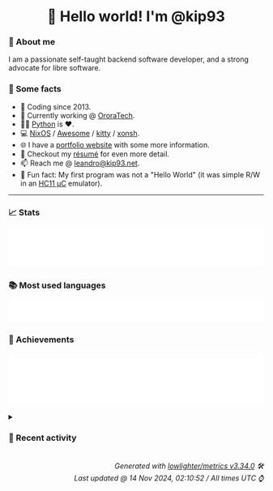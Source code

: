 <!-- README template, populated using this action:
     https://github.com/kip93/kip93/blob/main/.github/workflows/readme.yml. -->

<h1 align="center">👋 Hello world! I'm @kip93</h1> <!-- LOGIN => username -->

### 👤 About me

I am a passionate self-taught backend software developer, and a strong advocate for libre software.


### 💬 Some facts

* 📅 Coding since 2013.
* 💼 Currently working @ [OroraTech](https://ororatech.com/).
* 👨‍💻 [Python](https://github.com/search?q=user%3Akip93&l=python) is ❤️. <!-- LOGIN => username -->
* 💻 [NixOS](https://github.com/NixOS/) /
     [Awesome](https://github.com/awesomeWM/) /
     [kitty](https://github.com/kovidgoyal/kitty/) /
     [xonsh](https://github.com/xonsh/).
* 🌐 I have a [portfolio website](https://kip93.net/) with some more information.
* 📝 Checkout my [résumé](https://kip93.net/resume/) for even more detail.
* 📫 Reach me @ [leandro@kip93.net](mailto:leandro@kip93.net).
* 🎲 Fun fact: My first program was not a "Hello World" (it was simple R/W in an [HC11 µC](https://en.wikipedia.org/wiki/68HC11) emulator).


-----------------------------------------------------------------------------------------------------------------------


### 📈 Stats

![](./stats.svg)


### 📚 Most used languages <!-- by percentage, in decreasing order -->

![](./languages.svg)


### 🏅 Achievements

![](./achievements.svg)


<details> <!-- Last activity -->
<!-- Almost verbatim copy of https://github.com/lowlighter/metrics/blob/latest/source/templates/markdown/partials/activity.ejs, but restructured to be foldable. -->
<summary><h3>📰 Recent activity</h3></summary>

* 💬 Commented on [#10153 git-lfs support](https://github.com/NixOS/nix/issues/10153) from [NixOS/nix](https://github.com/NixOS/nix)
  * *On 12 Nov 2024, 15:02:03*
* ➡️ Pushed 1 commit in [OroraTech/nixpkgs](https://github.com/OroraTech/nixpkgs) on branch `fix/yakut-deps`
  * [#b412d42](https://github.com/OroraTech/nixpkgs/commit/b412d42) yakut: fix dependencies
  * *On 11 Nov 2024, 16:07:40*
* ➡️ Pushed 10000 commits in [OroraTech/nixpkgs](https://github.com/OroraTech/nixpkgs) on branch `fix/yakut-deps`
  * [#bd2ea53](https://github.com/OroraTech/nixpkgs/commit/bd2ea53) python312Packages.scikit-fmm: run checkPhase hooks, echo check command
  * [#1c41818](https://github.com/OroraTech/nixpkgs/commit/1c41818) python312Packages.scikit-fmm: remove stale substituteInPlace, unbreak
  * [#c89cc9e](https://github.com/OroraTech/nixpkgs/commit/c89cc9e) flashmq: 1.17.2 → 1.17.3
  * [#4eb5e32](https://github.com/OroraTech/nixpkgs/commit/4eb5e32) home-assistant-chip-core: fix native dependencies (#354491)
  * [#e195ee5](https://github.com/OroraTech/nixpkgs/commit/e195ee5) manga-tui: 0.3.1 -&gt; 0.4.0 (#353060)
  * [#a431e9d](https://github.com/OroraTech/nixpkgs/commit/a431e9d) ludtwig: 0.8.3 -&gt; 0.9.0
  * [#ae63778](https://github.com/OroraTech/nixpkgs/commit/ae63778) xmake: 2.9.5 -&gt; 2.9.6 (#354463)
  * [#ee27c02](https://github.com/OroraTech/nixpkgs/commit/ee27c02) kube-state-metrics: 2.13.0 -&gt; 2.14.0
  * [#d631d04](https://github.com/OroraTech/nixpkgs/commit/d631d04) python311Packages.semgrep: init at 1.74.0
  * [#17926cc](https://github.com/OroraTech/nixpkgs/commit/17926cc) fastp: 0.23.4 -&gt; 0.24.0
  * [#50f7983](https://github.com/OroraTech/nixpkgs/commit/50f7983) openbsd.stand: init (#353925)
  * [#85c02e8](https://github.com/OroraTech/nixpkgs/commit/85c02e8) zfind: 0.4.5 -&gt; 0.4.6 (#354372)
  * [#f86e4be](https://github.com/OroraTech/nixpkgs/commit/f86e4be) openbsd.makefs: init (#353929)
  * [#b2a003e](https://github.com/OroraTech/nixpkgs/commit/b2a003e) tparse: 0.15.0 -&gt; 0.16.0
  * [#4860654](https://github.com/OroraTech/nixpkgs/commit/4860654) freebsd.mkimg: support openbsd partitions guids (#353923)
  * [#c9ad570](https://github.com/OroraTech/nixpkgs/commit/c9ad570) kdePackages: Gear 24.08.2 -&gt; 24.08.3 (#354436)
  * [#d5a0dbe](https://github.com/OroraTech/nixpkgs/commit/d5a0dbe) wechat-uos: 4.0.0.21 -&gt; 4.0.0.23 (#354378)
  * [#4904e3f](https://github.com/OroraTech/nixpkgs/commit/4904e3f) dbeaver-bin: fix on case-sensitive fs
  * [#bbf0e12](https://github.com/OroraTech/nixpkgs/commit/bbf0e12) dbeaver-bin: fix build on darwin, fixes #354475
  * [#aa73b93](https://github.com/OroraTech/nixpkgs/commit/aa73b93) maintainers: update willbush (#354439)
  * *On 11 Nov 2024, 16:02:51*
* ➡️ Pushed 10000 commits in [OroraTech/nixpkgs](https://github.com/OroraTech/nixpkgs) on branch `master`
  * [#1c41818](https://github.com/OroraTech/nixpkgs/commit/1c41818) python312Packages.scikit-fmm: remove stale substituteInPlace, unbreak
  * [#c89cc9e](https://github.com/OroraTech/nixpkgs/commit/c89cc9e) flashmq: 1.17.2 → 1.17.3
  * [#4eb5e32](https://github.com/OroraTech/nixpkgs/commit/4eb5e32) home-assistant-chip-core: fix native dependencies (#354491)
  * [#e195ee5](https://github.com/OroraTech/nixpkgs/commit/e195ee5) manga-tui: 0.3.1 -&gt; 0.4.0 (#353060)
  * [#a431e9d](https://github.com/OroraTech/nixpkgs/commit/a431e9d) ludtwig: 0.8.3 -&gt; 0.9.0
  * [#ae63778](https://github.com/OroraTech/nixpkgs/commit/ae63778) xmake: 2.9.5 -&gt; 2.9.6 (#354463)
  * [#ee27c02](https://github.com/OroraTech/nixpkgs/commit/ee27c02) kube-state-metrics: 2.13.0 -&gt; 2.14.0
  * [#d631d04](https://github.com/OroraTech/nixpkgs/commit/d631d04) python311Packages.semgrep: init at 1.74.0
  * [#17926cc](https://github.com/OroraTech/nixpkgs/commit/17926cc) fastp: 0.23.4 -&gt; 0.24.0
  * [#50f7983](https://github.com/OroraTech/nixpkgs/commit/50f7983) openbsd.stand: init (#353925)
  * [#85c02e8](https://github.com/OroraTech/nixpkgs/commit/85c02e8) zfind: 0.4.5 -&gt; 0.4.6 (#354372)
  * [#f86e4be](https://github.com/OroraTech/nixpkgs/commit/f86e4be) openbsd.makefs: init (#353929)
  * [#b2a003e](https://github.com/OroraTech/nixpkgs/commit/b2a003e) tparse: 0.15.0 -&gt; 0.16.0
  * [#4860654](https://github.com/OroraTech/nixpkgs/commit/4860654) freebsd.mkimg: support openbsd partitions guids (#353923)
  * [#c9ad570](https://github.com/OroraTech/nixpkgs/commit/c9ad570) kdePackages: Gear 24.08.2 -&gt; 24.08.3 (#354436)
  * [#d5a0dbe](https://github.com/OroraTech/nixpkgs/commit/d5a0dbe) wechat-uos: 4.0.0.21 -&gt; 4.0.0.23 (#354378)
  * [#4904e3f](https://github.com/OroraTech/nixpkgs/commit/4904e3f) dbeaver-bin: fix on case-sensitive fs
  * [#bbf0e12](https://github.com/OroraTech/nixpkgs/commit/bbf0e12) dbeaver-bin: fix build on darwin, fixes #354475
  * [#aa73b93](https://github.com/OroraTech/nixpkgs/commit/aa73b93) maintainers: update willbush (#354439)
  * [#3ef58be](https://github.com/OroraTech/nixpkgs/commit/3ef58be) Merge: mautrix-signal: fix build with goolm, enable checks &amp; version test (#353730)
  * *On 11 Nov 2024, 15:52:26*
</details>


<h6 align="right"><em>
    Generated with <a href="https://github.com/lowlighter/metrics/tree/latest/">lowlighter/metrics v3.34.0</a> 🛠️<br> <!-- VERSION => MAJOR.minor.patch -->
    Last updated @ 14 Nov 2024, 02:10:52 / All times UTC ⌚ <!-- meta.generated => DD/MM/YYYY, hh:mm -->
</em></h6>
